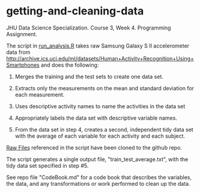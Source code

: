 # getting-and-cleaning-data
JHU Data Science Specialization. Course 3, Week 4. Programming Assignment.

The script in [run_analysis.R](run_analysis.R) takes raw Samsung Galaxy S II accelerometer data from http://archive.ics.uci.edu/ml/datasets/Human+Activity+Recognition+Using+Smartphones and does the following:

1. Merges the training and the test sets to create one data set.

2. Extracts only the measurements on the mean and standard deviation for each measurement.

3. Uses descriptive activity names to name the activities in the data set

4. Appropriately labels the data set with descriptive variable names.

5. From the data set in step 4, creates a second, independent tidy data set with the average of each variable for each activity and each subject.

[Raw Files](raw_files) referenced in the script have been cloned to the github repo.

The script generates a single output file, "train_test_average.txt", with the tidy data set specified in step #5.

See repo file "CodeBook.md" for a code book that describes the variables, the data, and any transformations or work performed to clean up the data.
